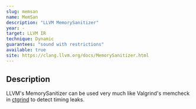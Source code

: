 ```yaml
---
slug: memsan
name: MemSan
description: "LLVM MemorySanitizer"
year: -
target: LLVM IR
technique: Dynamic
guarantees: "sound with restrictions"
available: true
site: https://clang.llvm.org/docs/MemorySanitizer.html
---
```


## Description

LLVM's MemorySanitizer can be used very much like Valgrind's memcheck in [ctgrind](ctgrind)
to detect timing leaks.
